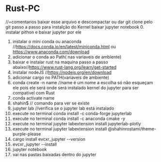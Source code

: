 # Rust-PC
//=comentarios
baixar esse arquivo e descompactar ou dar git clone pelo git 
passo a passo para instalção do Kernel
 baixar jupyter notebook
0. instalar pithon e baixar jupyter por ele
1. instalar o mini conda ou anaconda //https://docs.conda.io/en/latest/miniconda.html ou https://www.anaconda.com/download
2. adicionar o conda ao Path( nas variaveis de ambiente)
3. baixar e instalar rust na maquina passo a passo abaixo//https://www.rust-lang.org/learn/get-started
4. instalar nodeJS //https://nodejs.org/en/download
5. adicionar cargo no PATH(variaveis de ambiente)
6. conda create -n name  //name é um nome a escolha só não esqueçam ele pois ele será onde será instalado kernel do jupyter para ser compativel com Rust
7. conda activate name 
8.  shahin$ // comando para ver se existe
9.  jupyter lab //verifica se o jupyter lab está instalado
10. execute no terminal conda install -c conda-forge jupyterlab
11.  execute no terminal  conda install -c anaconda cmake -y
12.  execute no terminal  jupyter labextension install jupyterlab-plotly
13. execute no terminal  jupyter labextension install @shahinrostami/theme-purple-please
14. cargo install evcxr_jupyter --version 
15. evcxr_jupyter --install
16. jupyter notebook
17.  vai nas pastas baixadas dentro do jupyter

